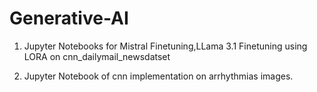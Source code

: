# Generative-AI
1. Jupyter Notebooks for Mistral Finetuning,LLama 3.1 Finetuning using LORA on cnn_dailymail_newsdatset


2. Jupyter Notebook of cnn implementation on arrhythmias images.
